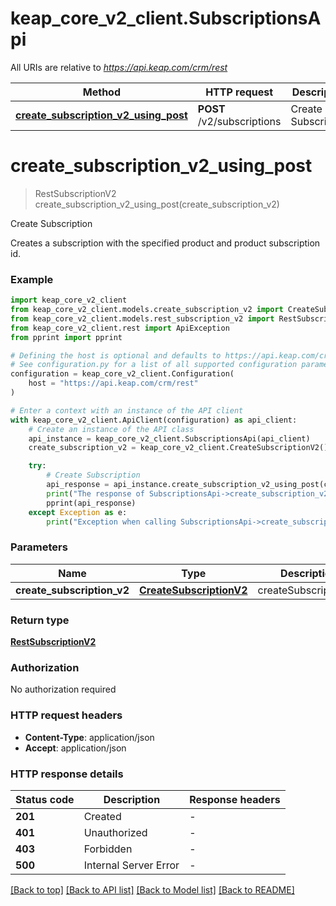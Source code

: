 # keap_core_v2_client.SubscriptionsApi

All URIs are relative to *https://api.keap.com/crm/rest*

Method | HTTP request | Description
------------- | ------------- | -------------
[**create_subscription_v2_using_post**](SubscriptionsApi.md#create_subscription_v2_using_post) | **POST** /v2/subscriptions | Create Subscription


# **create_subscription_v2_using_post**
> RestSubscriptionV2 create_subscription_v2_using_post(create_subscription_v2)

Create Subscription

Creates a subscription with the specified product and product subscription id.

### Example


```python
import keap_core_v2_client
from keap_core_v2_client.models.create_subscription_v2 import CreateSubscriptionV2
from keap_core_v2_client.models.rest_subscription_v2 import RestSubscriptionV2
from keap_core_v2_client.rest import ApiException
from pprint import pprint

# Defining the host is optional and defaults to https://api.keap.com/crm/rest
# See configuration.py for a list of all supported configuration parameters.
configuration = keap_core_v2_client.Configuration(
    host = "https://api.keap.com/crm/rest"
)

# Enter a context with an instance of the API client
with keap_core_v2_client.ApiClient(configuration) as api_client:
    # Create an instance of the API class
    api_instance = keap_core_v2_client.SubscriptionsApi(api_client)
    create_subscription_v2 = keap_core_v2_client.CreateSubscriptionV2() # CreateSubscriptionV2 | createSubscriptionV2

    try:
        # Create Subscription
        api_response = api_instance.create_subscription_v2_using_post(create_subscription_v2)
        print("The response of SubscriptionsApi->create_subscription_v2_using_post:\n")
        pprint(api_response)
    except Exception as e:
        print("Exception when calling SubscriptionsApi->create_subscription_v2_using_post: %s\n" % e)
```


### Parameters


Name | Type | Description  | Notes
------------- | ------------- | ------------- | -------------
 **create_subscription_v2** | [**CreateSubscriptionV2**](CreateSubscriptionV2.md)| createSubscriptionV2 | 

### Return type

[**RestSubscriptionV2**](RestSubscriptionV2.md)

### Authorization

No authorization required

### HTTP request headers

 - **Content-Type**: application/json
 - **Accept**: application/json

### HTTP response details

| Status code | Description | Response headers |
|-------------|-------------|------------------|
**201** | Created |  -  |
**401** | Unauthorized |  -  |
**403** | Forbidden |  -  |
**500** | Internal Server Error |  -  |

[[Back to top]](#) [[Back to API list]](../README.md#documentation-for-api-endpoints) [[Back to Model list]](../README.md#documentation-for-models) [[Back to README]](../README.md)

